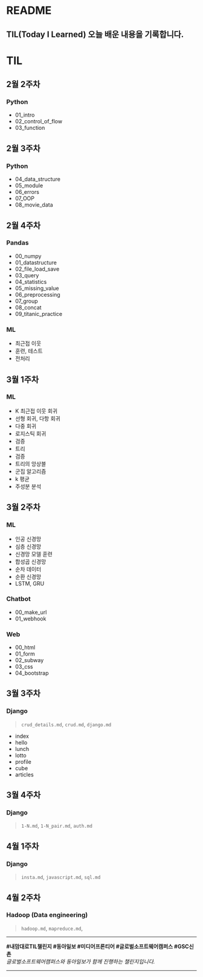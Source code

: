 # README
TIL(Today I Learned)
오늘 배운 내용을 기록합니다. 
---
# TIL

## 2월 2주차  
### Python  
- 01_intro  
- 02_control_of_flow  
- 03_function  

## 2월 3주차  
### Python  
- 04_data_structure  
- 05_module  
- 06_errors  
- 07_OOP  
- 08_movie_data  

## 2월 4주차  
### Pandas  
- 00_numpy  
- 01_datastructure  
- 02_file_load_save  
- 03_query  
- 04_statistics  
- 05_missing_value  
- 06_preprocessing  
- 07_group  
- 08_concat  
- 09_titanic_practice  

### ML  
- 최근접 이웃  
- 훈련, 테스트  
- 전처리  

## 3월 1주차  
### ML  
- K 최근접 이웃 회귀  
- 선형 회귀, 다항 회귀  
- 다중 회귀  
- 로지스틱 회귀  
- 검증  
- 트리  
- 검증  
- 트리의 앙상블  
- 군집 알고리즘  
- k 평균  
- 주성분 분석  

## 3월 2주차  
### ML  
- 인공 신경망  
- 심층 신경망  
- 신경망 모델 훈련  
- 합성곱 신경망  
- 순차 데이터  
- 순환 신경망  
- LSTM, GRU  

### Chatbot  
- 00_make_url  
- 01_webhook  

### Web  
- 00_html  
- 01_form  
- 02_subway  
- 03_css  
- 04_bootstrap  

## 3월 3주차  
### Django
> `crud_details.md`,  `crud.md`, `django.md`
- index  
- hello  
- lunch  
- lotto  
- profile  
- cube  
- articles  

## 3월 4주차  
### Django
> `1-N.md`, `1-N_pair.md`, `auth.md`


## 4월 1주차  
### Django
> `insta.md`, `javascript.md`, `sql.md`

## 4월 2주차  
### Hadoop (Data engineering)
> `hadoop.md`, `mapreduce.md`,
---



**#내맘대로TIL챌린지 #동아일보 #미디어프론티어 #글로벌소프트웨어캠퍼스 #GSC신촌**  
_글로벌소프트웨어캠퍼스와 동아일보가 함께 진행하는 챌린지입니다._




---
